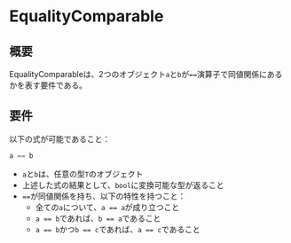 # EqualityComparable

## 概要
EqualityComparableは、2つのオブジェクト`a`と`b`が`==`演算子で同値関係にあるかを表す要件である。


## 要件
以下の式が可能であること：

```cpp
a == b
```

- `a`と`b`は、任意の型`T`のオブジェクト
- 上述した式の結果として、`bool`に変換可能な型が返ること
- `==`が同値関係を持ち、以下の特性を持つこと：
    - 全ての`a`について、`a == a`が成り立つこと
    - `a == b`であれば、`b == a`であること
    - `a == b`かつ`b == c`であれば、`a == c`であること

